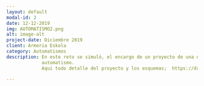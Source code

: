```yaml
---
layout: default
modal-id: 2
date: 12-12-2019
img: AUTOMATISMO2.png
alt: image-alt
project-date: Diciembre 2019
client: Armeria Eskola
category: Automatismos
description: En este reto se simuló, el encargo de un proyecto de una empresa acorde a los esquemas facilitados por la misma para que nosotros realicemos el 
             automatismo.
             Aqui todo detalle del proyecto y los esquemas;  https://drive.google.com/drive/folders/1cOYSqPtgnwqqw5uIRR5zYtv64PzilzBc?usp=sharing

---
```

